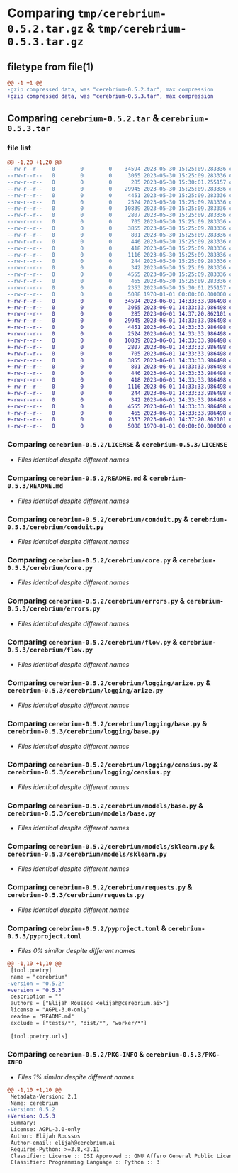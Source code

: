 # Comparing `tmp/cerebrium-0.5.2.tar.gz` & `tmp/cerebrium-0.5.3.tar.gz`

## filetype from file(1)

```diff
@@ -1 +1 @@
-gzip compressed data, was "cerebrium-0.5.2.tar", max compression
+gzip compressed data, was "cerebrium-0.5.3.tar", max compression
```

## Comparing `cerebrium-0.5.2.tar` & `cerebrium-0.5.3.tar`

### file list

```diff
@@ -1,20 +1,20 @@
--rw-r--r--   0        0        0    34594 2023-05-30 15:25:09.283336 cerebrium-0.5.2/LICENSE
--rw-r--r--   0        0        0     3055 2023-05-30 15:25:09.283336 cerebrium-0.5.2/README.md
--rw-r--r--   0        0        0      285 2023-05-30 15:30:01.255157 cerebrium-0.5.2/cerebrium/__init__.py
--rw-r--r--   0        0        0    29945 2023-05-30 15:25:09.283336 cerebrium-0.5.2/cerebrium/conduit.py
--rw-r--r--   0        0        0     4451 2023-05-30 15:25:09.283336 cerebrium-0.5.2/cerebrium/core.py
--rw-r--r--   0        0        0     2524 2023-05-30 15:25:09.283336 cerebrium-0.5.2/cerebrium/errors.py
--rw-r--r--   0        0        0    10839 2023-05-30 15:25:09.283336 cerebrium-0.5.2/cerebrium/flow.py
--rw-r--r--   0        0        0     2807 2023-05-30 15:25:09.283336 cerebrium-0.5.2/cerebrium/logging/arize.py
--rw-r--r--   0        0        0      705 2023-05-30 15:25:09.283336 cerebrium-0.5.2/cerebrium/logging/base.py
--rw-r--r--   0        0        0     3855 2023-05-30 15:25:09.283336 cerebrium-0.5.2/cerebrium/logging/censius.py
--rw-r--r--   0        0        0      801 2023-05-30 15:25:09.283336 cerebrium-0.5.2/cerebrium/models/base.py
--rw-r--r--   0        0        0      446 2023-05-30 15:25:09.283336 cerebrium-0.5.2/cerebrium/models/hf_pipeline.py
--rw-r--r--   0        0        0      418 2023-05-30 15:25:09.283336 cerebrium-0.5.2/cerebrium/models/onnx.py
--rw-r--r--   0        0        0     1116 2023-05-30 15:25:09.283336 cerebrium-0.5.2/cerebrium/models/sklearn.py
--rw-r--r--   0        0        0      244 2023-05-30 15:25:09.283336 cerebrium-0.5.2/cerebrium/models/spacy.py
--rw-r--r--   0        0        0      342 2023-05-30 15:25:09.283336 cerebrium-0.5.2/cerebrium/models/torch.py
--rw-r--r--   0        0        0     4555 2023-05-30 15:25:09.283336 cerebrium-0.5.2/cerebrium/requests.py
--rw-r--r--   0        0        0      465 2023-05-30 15:25:09.283336 cerebrium-0.5.2/cerebrium/utils.py
--rw-r--r--   0        0        0     2353 2023-05-30 15:30:01.255157 cerebrium-0.5.2/pyproject.toml
--rw-r--r--   0        0        0     5088 1970-01-01 00:00:00.000000 cerebrium-0.5.2/PKG-INFO
+-rw-r--r--   0        0        0    34594 2023-06-01 14:33:33.986498 cerebrium-0.5.3/LICENSE
+-rw-r--r--   0        0        0     3055 2023-06-01 14:33:33.986498 cerebrium-0.5.3/README.md
+-rw-r--r--   0        0        0      285 2023-06-01 14:37:20.862101 cerebrium-0.5.3/cerebrium/__init__.py
+-rw-r--r--   0        0        0    29945 2023-06-01 14:33:33.986498 cerebrium-0.5.3/cerebrium/conduit.py
+-rw-r--r--   0        0        0     4451 2023-06-01 14:33:33.986498 cerebrium-0.5.3/cerebrium/core.py
+-rw-r--r--   0        0        0     2524 2023-06-01 14:33:33.986498 cerebrium-0.5.3/cerebrium/errors.py
+-rw-r--r--   0        0        0    10839 2023-06-01 14:33:33.986498 cerebrium-0.5.3/cerebrium/flow.py
+-rw-r--r--   0        0        0     2807 2023-06-01 14:33:33.986498 cerebrium-0.5.3/cerebrium/logging/arize.py
+-rw-r--r--   0        0        0      705 2023-06-01 14:33:33.986498 cerebrium-0.5.3/cerebrium/logging/base.py
+-rw-r--r--   0        0        0     3855 2023-06-01 14:33:33.986498 cerebrium-0.5.3/cerebrium/logging/censius.py
+-rw-r--r--   0        0        0      801 2023-06-01 14:33:33.986498 cerebrium-0.5.3/cerebrium/models/base.py
+-rw-r--r--   0        0        0      446 2023-06-01 14:33:33.986498 cerebrium-0.5.3/cerebrium/models/hf_pipeline.py
+-rw-r--r--   0        0        0      418 2023-06-01 14:33:33.986498 cerebrium-0.5.3/cerebrium/models/onnx.py
+-rw-r--r--   0        0        0     1116 2023-06-01 14:33:33.986498 cerebrium-0.5.3/cerebrium/models/sklearn.py
+-rw-r--r--   0        0        0      244 2023-06-01 14:33:33.986498 cerebrium-0.5.3/cerebrium/models/spacy.py
+-rw-r--r--   0        0        0      342 2023-06-01 14:33:33.986498 cerebrium-0.5.3/cerebrium/models/torch.py
+-rw-r--r--   0        0        0     4555 2023-06-01 14:33:33.986498 cerebrium-0.5.3/cerebrium/requests.py
+-rw-r--r--   0        0        0      465 2023-06-01 14:33:33.986498 cerebrium-0.5.3/cerebrium/utils.py
+-rw-r--r--   0        0        0     2353 2023-06-01 14:37:20.862101 cerebrium-0.5.3/pyproject.toml
+-rw-r--r--   0        0        0     5088 1970-01-01 00:00:00.000000 cerebrium-0.5.3/PKG-INFO
```

### Comparing `cerebrium-0.5.2/LICENSE` & `cerebrium-0.5.3/LICENSE`

 * *Files identical despite different names*

### Comparing `cerebrium-0.5.2/README.md` & `cerebrium-0.5.3/README.md`

 * *Files identical despite different names*

### Comparing `cerebrium-0.5.2/cerebrium/conduit.py` & `cerebrium-0.5.3/cerebrium/conduit.py`

 * *Files identical despite different names*

### Comparing `cerebrium-0.5.2/cerebrium/core.py` & `cerebrium-0.5.3/cerebrium/core.py`

 * *Files identical despite different names*

### Comparing `cerebrium-0.5.2/cerebrium/errors.py` & `cerebrium-0.5.3/cerebrium/errors.py`

 * *Files identical despite different names*

### Comparing `cerebrium-0.5.2/cerebrium/flow.py` & `cerebrium-0.5.3/cerebrium/flow.py`

 * *Files identical despite different names*

### Comparing `cerebrium-0.5.2/cerebrium/logging/arize.py` & `cerebrium-0.5.3/cerebrium/logging/arize.py`

 * *Files identical despite different names*

### Comparing `cerebrium-0.5.2/cerebrium/logging/base.py` & `cerebrium-0.5.3/cerebrium/logging/base.py`

 * *Files identical despite different names*

### Comparing `cerebrium-0.5.2/cerebrium/logging/censius.py` & `cerebrium-0.5.3/cerebrium/logging/censius.py`

 * *Files identical despite different names*

### Comparing `cerebrium-0.5.2/cerebrium/models/base.py` & `cerebrium-0.5.3/cerebrium/models/base.py`

 * *Files identical despite different names*

### Comparing `cerebrium-0.5.2/cerebrium/models/sklearn.py` & `cerebrium-0.5.3/cerebrium/models/sklearn.py`

 * *Files identical despite different names*

### Comparing `cerebrium-0.5.2/cerebrium/requests.py` & `cerebrium-0.5.3/cerebrium/requests.py`

 * *Files identical despite different names*

### Comparing `cerebrium-0.5.2/pyproject.toml` & `cerebrium-0.5.3/pyproject.toml`

 * *Files 0% similar despite different names*

```diff
@@ -1,10 +1,10 @@
 [tool.poetry]
 name = "cerebrium"
-version = "0.5.2"
+version = "0.5.3"
 description = ""
 authors = ["Elijah Roussos <elijah@cerebrium.ai>"]
 license = "AGPL-3.0-only"
 readme = "README.md"
 exclude = ["tests/*", "dist/*", "worker/*"]
 
 [tool.poetry.urls]
```

### Comparing `cerebrium-0.5.2/PKG-INFO` & `cerebrium-0.5.3/PKG-INFO`

 * *Files 1% similar despite different names*

```diff
@@ -1,10 +1,10 @@
 Metadata-Version: 2.1
 Name: cerebrium
-Version: 0.5.2
+Version: 0.5.3
 Summary: 
 License: AGPL-3.0-only
 Author: Elijah Roussos
 Author-email: elijah@cerebrium.ai
 Requires-Python: >=3.8,<3.11
 Classifier: License :: OSI Approved :: GNU Affero General Public License v3
 Classifier: Programming Language :: Python :: 3
```

